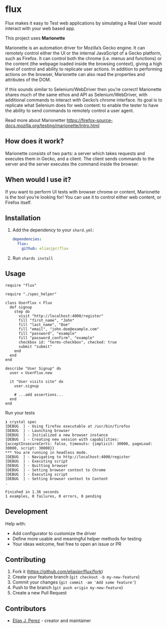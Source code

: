 # flux

Flux makes it easy to Test web applications by simulating a Real User would interact with your web based app. 

This project uses **Marionette**

Marionette is an automation driver for Mozilla’s Gecko engine. It can remotely control either the UI or the internal JavaScript of a Gecko platform, such as Firefox. It can control both the chrome (i.e. menus and functions) or the content (the webpage loaded inside the browsing context), giving a high level of control and ability to replicate user actions. In addition to performing actions on the browser, Marionette can also read the properties and attributes of the DOM.

If this sounds similar to Selenium/WebDriver then you’re correct! Marionette shares much of the same ethos and API as Selenium/WebDriver, with additional commands to interact with Gecko’s chrome interface. Its goal is to replicate what Selenium does for web content: to enable the tester to have the ability to send commands to remotely control a user agent.

Read more about Marionetter https://firefox-source-docs.mozilla.org/testing/marionette/Intro.html

## How does it work?

Marionette consists of two parts: a server which takes requests and executes them in Gecko, and a client. The client sends commands to the server and the server executes the command inside the browser.

## When would I use it?

If you want to perform UI tests with browser chrome or content, Marionette is the tool you’re looking for! You can use it to control either web content, or Firefox itself.

## Installation

1. Add the dependency to your `shard.yml`:

   ```yaml
   dependencies:
     flux:
       github: eliasjpr/flux
   ```

2. Run `shards install`

## Usage

```crystal
require "flux"
```

```crystal
require "./spec_helper"

class UserFlux < Flux
  def signup
    step do
      visit "http://localhost:4000/register"
      fill "first_name", "John"
      fill "last_name", "Doe"
      fill "email", "john.doe@example.com"
      fill "password", "example"
      fill "password_confirm", "example"
      checkbox id: "terms-checkbox", checked: true
      submit "submit"
    end
  end
end

describe "User Signup" do
  user = UserFlux.new

  it "User visits site" do
    user.signup

    # ...add assertions...
  end
end
```

Run your tests

```crystal 
❯ crystal spec
[DEBUG  ] - Using firefox executable at /usr/bin/firefox
[DEBUG  ] - Launching browser
[DEBUG  ] - Initialized a new browser instance
[DEBUG  ] - Creating new session with capabilities: {acceptInsecureCerts: false, timeouts: {implicit: 30000, pageLoad: 30000, script: 30000}}
*** You are running in headless mode.
[DEBUG  ] - Navigating to http://localhost:4000/register
[DEBUG  ] - Executing script
[DEBUG  ] - Quitting browser
[DEBUG  ] - Setting browser context to Chrome
[DEBUG  ] - Executing script
[DEBUG  ] - Setting browser context to Content
.

Finished in 1.36 seconds
1 examples, 0 failures, 0 errors, 0 pending
```

## Development

Help with:

- Add configurator to customize the driver
- Define more usable and meaningful helper methods for testing 
- Your ideas welcome, feel free to open an issue or PR

## Contributing

1. Fork it (<https://github.com/eliasjpr/flux/fork>)
2. Create your feature branch (`git checkout -b my-new-feature`)
3. Commit your changes (`git commit -am 'Add some feature'`)
4. Push to the branch (`git push origin my-new-feature`)
5. Create a new Pull Request

## Contributors

- [Elias J. Perez](https://github.com/eliasjpr) - creator and maintainer
